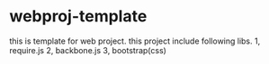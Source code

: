 webproj-template
================
this is template for web project.
this project include following libs.
1, require.js
2, backbone.js
3, bootstrap(css)
